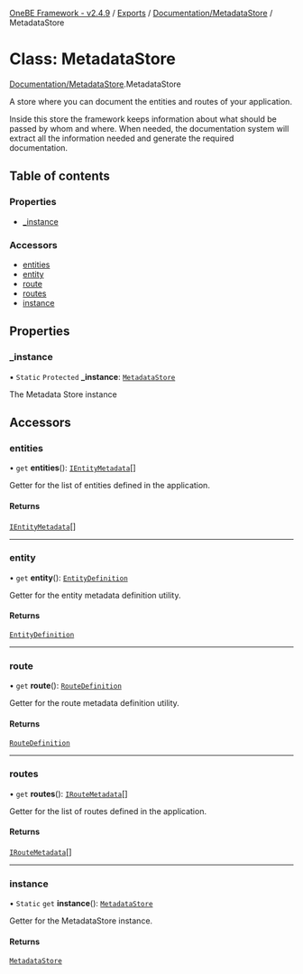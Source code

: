 [OneBE Framework - v2.4.9](../README.md) / [Exports](../modules.md) / [Documentation/MetadataStore](../modules/Documentation_MetadataStore.md) / MetadataStore

# Class: MetadataStore

[Documentation/MetadataStore](../modules/Documentation_MetadataStore.md).MetadataStore

A store where you can document the entities and routes of your application.

Inside this store the framework keeps information about what should be passed
by whom and where. When needed, the documentation system will extract all the
information needed and generate the required documentation.

## Table of contents

### Properties

- [\_instance](Documentation_MetadataStore.MetadataStore.md#_instance)

### Accessors

- [entities](Documentation_MetadataStore.MetadataStore.md#entities)
- [entity](Documentation_MetadataStore.MetadataStore.md#entity)
- [route](Documentation_MetadataStore.MetadataStore.md#route)
- [routes](Documentation_MetadataStore.MetadataStore.md#routes)
- [instance](Documentation_MetadataStore.MetadataStore.md#instance)

## Properties

### \_instance

▪ `Static` `Protected` **\_instance**: [`MetadataStore`](Documentation_MetadataStore.MetadataStore.md)

The Metadata Store instance

## Accessors

### entities

• `get` **entities**(): [`IEntityMetadata`](../interfaces/Documentation_Definition_EntityMetadata.IEntityMetadata.md)[]

Getter for the list of entities defined in the application.

#### Returns

[`IEntityMetadata`](../interfaces/Documentation_Definition_EntityMetadata.IEntityMetadata.md)[]

___

### entity

• `get` **entity**(): [`EntityDefinition`](Documentation_EntityDefinition.EntityDefinition.md)

Getter for the entity metadata definition utility.

#### Returns

[`EntityDefinition`](Documentation_EntityDefinition.EntityDefinition.md)

___

### route

• `get` **route**(): [`RouteDefinition`](Documentation_RouteDefinition.RouteDefinition.md)

Getter for the route metadata definition utility.

#### Returns

[`RouteDefinition`](Documentation_RouteDefinition.RouteDefinition.md)

___

### routes

• `get` **routes**(): [`IRouteMetadata`](../interfaces/Documentation_Definition_RouteMetadata.IRouteMetadata.md)[]

Getter for the list of routes defined in the application.

#### Returns

[`IRouteMetadata`](../interfaces/Documentation_Definition_RouteMetadata.IRouteMetadata.md)[]

___

### instance

• `Static` `get` **instance**(): [`MetadataStore`](Documentation_MetadataStore.MetadataStore.md)

Getter for the MetadataStore instance.

#### Returns

[`MetadataStore`](Documentation_MetadataStore.MetadataStore.md)
